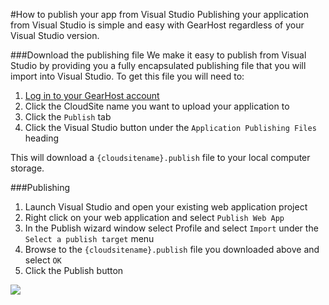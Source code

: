 #How to publish your app from Visual Studio
Publishing your application from Visual Studio is simple and easy with GearHost regardless of your Visual Studio version.

###Download the publishing file
We make it easy to publish from Visual Studio by providing you a fully encapsulated publishing file that you will import into Visual Studio. To get this file you will need to:

1. [Log in to your GearHost account](https://my.gearhost.com/account/login)
2. Click the CloudSite name you want to upload your application to
3. Click the `Publish` tab
4. Click the Visual Studio button under the `Application Publishing Files` heading

This will download a `{cloudsitename}.publish` file to your local computer storage.

###Publishing
1. Launch Visual Studio and open your existing web application project
2. Right click on your web application and select `Publish Web App`
3. In the Publish wizard window select Profile and select `Import` under the `Select a publish target` menu
4. Browse to the `{cloudsitename}.publish` file you downloaded above and select `OK`
5. Click the Publish button

![](https://raw.githubusercontent.com/GearHost/docs/master/Images/vspublish.png)